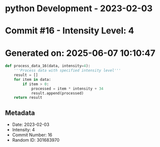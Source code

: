 ﻿# python Development - 2023-02-03
# Commit #16 - Intensity Level: 4
# Generated on: 2025-06-07 10:10:47
```python
def process_data_16(data, intensity=4):
    '''Process data with specified intensity level'''
    result = []
    for item in data:
        if item > 0:
            processed = item * intensity + 34
            result.append(processed)
    return result
```
## Metadata
- Date: 2023-02-03
- Intensity: 4
- Commit Number: 16
- Random ID: 301683970
